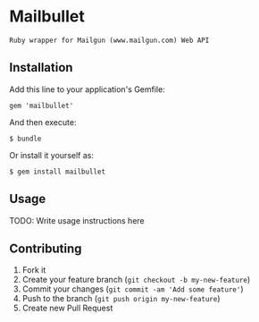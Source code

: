 # Mailbullet

    Ruby wrapper for Mailgun (www.mailgun.com) Web API

## Installation

Add this line to your application's Gemfile:

    gem 'mailbullet'

And then execute:

    $ bundle

Or install it yourself as:

    $ gem install mailbullet

## Usage

TODO: Write usage instructions here

## Contributing

1. Fork it
2. Create your feature branch (`git checkout -b my-new-feature`)
3. Commit your changes (`git commit -am 'Add some feature'`)
4. Push to the branch (`git push origin my-new-feature`)
5. Create new Pull Request